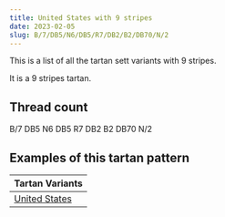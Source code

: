 ```yaml
---
title: United States with 9 stripes
date: 2023-02-05
slug: B/7/DB5/N6/DB5/R7/DB2/B2/DB70/N/2
---
```

This is a list of all the tartan sett variants with 9 stripes.

It is a 9 stripes tartan.


## Thread count
B/7 DB5 N6 DB5 R7 DB2 B2 DB70 N/2

## Examples of this tartan pattern

| Tartan Variants |
|---------------|
| [United States](/variants/b/7/db5/n6/db5/r7/db2/b2/db70/n/2-b304080-db000030-nb0b0b0-rc00000)||
